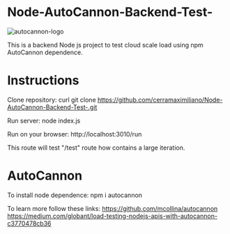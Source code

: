 # Node-AutoCannon-Backend-Test-

![autocannon-logo](https://github.com/cerramaximiliano/Node-AutoCannon-Backend-Test/src/autocannon-banner.png)

This is a backend Node js project to test cloud scale load using npm AutoCannon dependence.

# Instructions
Clone repository: 
curl git clone https://github.com/cerramaximiliano/Node-AutoCannon-Backend-Test-.git

Run server:
node index.js

Run on your browser:
http://localhost:3010/run

This route will test "/test" route how contains a large iteration.

# AutoCannon
To install node dependence:
npm i autocannon

To learn more follow these links: 
https://github.com/mcollina/autocannon
https://medium.com/globant/load-testing-nodejs-apis-with-autocannon-c3770478cb36



